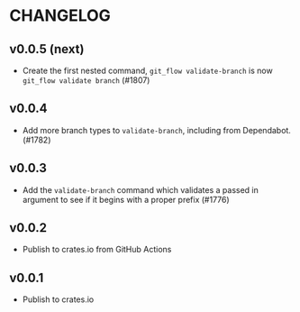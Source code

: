 # CHANGELOG

## v0.0.5 (next)

- Create the first nested command, `git_flow validate-branch` is now
  `git_flow validate branch` (#1807)

## v0.0.4

- Add more branch types to `validate-branch`, including from Dependabot. (#1782)

## v0.0.3

- Add the `validate-branch` command which validates a passed in argument to see
  if it begins with a proper prefix (#1776)

## v0.0.2

- Publish to crates.io from GitHub Actions

## v0.0.1

- Publish to crates.io
